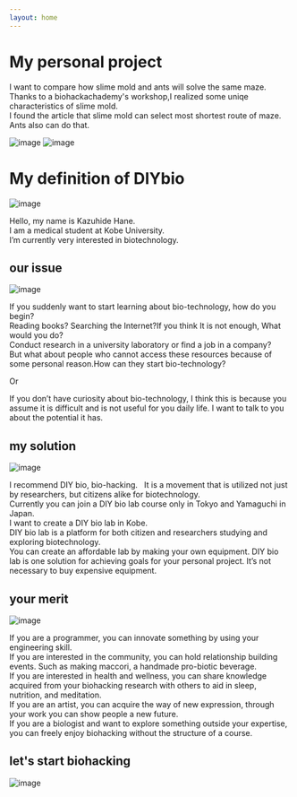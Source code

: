```yaml
---
layout: home
---
```


# My personal project

I want to compare how slime mold and ants will solve the same maze.  
Thanks to a biohackachademy's workshop,I realized some uniqe characteristics of slime mold.  
I found the article that slime mold can select most shortest route of maze. Ants also can do that.  

![image](https://user-images.githubusercontent.com/29623255/36946234-1adc5ca0-1ffd-11e8-9ca9-d5c896a43d5c.png)
![image](https://user-images.githubusercontent.com/29623255/36946245-3f96152c-1ffd-11e8-8a89-29ab858a7412.png)


# My definition of DIYbio

![image](https://user-images.githubusercontent.com/29623255/36112159-12258708-106c-11e8-8ab3-006a9d11d9c1.png)

Hello, my name is Kazuhide Hane.   
I am a medical student at Kobe University.  
I’m currently very interested in biotechnology.  

## our issue

![image](https://user-images.githubusercontent.com/29623255/36112187-2b198a34-106c-11e8-97d3-58cbc1768836.png)

If you suddenly want to start learning about bio-technology, how do you begin?  
Reading books? Searching the Internet?If you think It is not enough, What would you do?  
Conduct research in a university laboratory or find a job in a company?  
But  what about people who cannot access these resources because of some personal reason.How can they start bio-technology? 

Or  

If you don’t have curiosity about bio-technology, I think this is because you assume it is difficult and is not useful for you daily life. I want to talk to you about the  potential it has.  

## my solution

![image](https://user-images.githubusercontent.com/29623255/36112224-432ed3c2-106c-11e8-8adc-6b1d80a1ed46.png)

I recommend DIY bio, bio-hacking.  
It is a movement that is utilized not just by researchers, but citizens alike for biotechnology.  
Currently you can join a DIY bio lab course only in Tokyo and Yamaguchi in Japan.  
I want to create a DIY bio lab in Kobe.  
DIY bio lab is a platform for both citizen and researchers studying and exploring biotechnology.  
You can create an affordable lab by making your own equipment. DIY bio lab is one solution for achieving goals for your personal project. It’s not necessary to buy expensive equipment.  

## your merit

![image](https://user-images.githubusercontent.com/29623255/36112256-656fe322-106c-11e8-8bff-3b712d0d75b4.png)

If you are a programmer, you can innovate something by using your engineering skill.    
If you are interested in the community, you can hold relationship building events. Such as making maccori, a handmade pro-biotic beverage.  
If you are interested in health and wellness, you can share knowledge acquired from your biohacking research with others to aid in sleep, nutrition, and meditation.  
If you are an artist, you can acquire the way of new expression, through your work you can show people a new future.  
If you are a biologist and want to explore something outside your expertise, you can freely enjoy biohacking without the structure of a course.  

## let's start biohacking

![image](https://user-images.githubusercontent.com/29623255/36112275-7ac19b8a-106c-11e8-814d-fb829ab7fb41.png)

